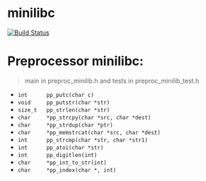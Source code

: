# minilibc
[![Build Status](https://travis-ci.org/lucasGras/minilibc.svg?branch=master)](https://travis-ci.org/lucasGras/minilibc)
# Preprocessor minilibc:



> main in preproc_minilib.h and tests in preproc_minilib_test.h


- `int      pp_putc(char c)`
- `void     pp_putstr(char *str)  `
- `size_t   pp_strlen(char *str)`
- `char     *pp_strcpy(char *src, char *dest)`
- `char     *pp_strdup(char *ptr)`
- `char     *pp_memstrcat(char *src, char *dest)`
- `int      pp_strcmp(char *str, char *str1)`
- `int      pp_atoi(char *str)`
- `int      pp_digitlen(int)`
- `char     *pp_int_to_str(int)`
- `char     *pp_index(char *, int)`